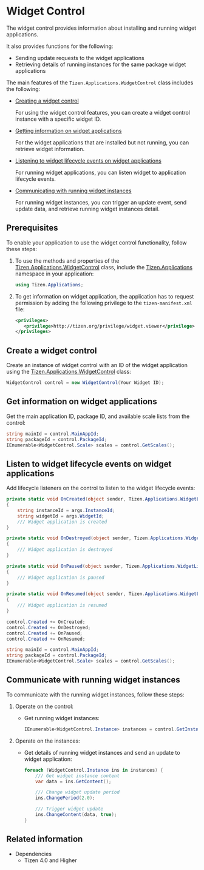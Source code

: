 # Widget Control

The widget control provides information about installing and running widget applications.

It also provides functions for the following:

-   Sending update requests to the widget applications
-   Retrieving details of running instances for the same package widget applications

The main features of the `Tizen.Applications.WidgetControl` class includes the following:

-   [Creating a widget control](#create_instance)

    For using the widget control features, you can create a widget control instance with a specific widget ID.

-   [Getting information on widget applications](#getting_information)

    For the widget applications that are installed but not running, you can retrieve widget information.

-   [Listening to widget lifecycle events on widget applications](#listening_events)

    For running widget applications, you can listen widget to application lifecycle events.

-   [Communicating with running widget instances](#communicating_instances)

    For running widget instances, you can trigger an update event, send update data, and retrieve running widget instances detail.

## Prerequisites

To enable your application to use the widget control functionality, follow these steps:

1.  To use the methods and properties of the [Tizen.Applications.WidgetControl](/application/dotnet/api/TizenFX/latest/api/Tizen.Applications.WidgetControl.html) class, include the [Tizen.Applications](/application/dotnet/api/TizenFX/latest/api/Tizen.Applications.html) namespace in your application:

    ```csharp
    using Tizen.Applications;
    ```

2.  To get information on widget application, the application has to request permission by adding the following privilege to the  `tizen-manifest.xml` file:

    ```XML
    <privileges>
       <privilege>http://tizen.org/privilege/widget.viewer</privilege>
    </privileges>
    ```

<a name="create_instance"></a>
## Create a widget control

Create an instance of widget control with an ID of the widget application using the [Tizen.Applications.WidgetControl](/application/dotnet/api/TizenFX/latest/api/Tizen.Applications.WidgetControl.html) class:

```csharp
WidgetControl control = new WidgetControl(Your Widget ID);
```

<a name="getting_information"></a>
## Get information on widget applications

Get the main application ID, package ID, and available scale lists from the control:

```csharp
string mainId = control.MainAppId;
string packageId = control.PackageId;
IEnumerable<WidgetControl.Scale> scales = control.GetScales();
```

<a name="listening_events"></a>
## Listen to widget lifecycle events on widget applications

Add lifecycle listeners on the control to listen to the widget lifecycle events:

```csharp
private static void OnCreated(object sender, Tizen.Applications.WidgetLifecycleEventArgs args)
{
    string instanceId = args.InstanceId;
    string widgetId = args.WidgetId;
    /// Widget application is created
}

private static void OnDestroyed(object sender, Tizen.Applications.WidgetLifecycleEventArgs args)
{
    /// Widget application is destroyed
}

private static void OnPaused(object sender, Tizen.Applications.WidgetLifecycleEventArgs args)
{
    /// Widget application is paused
}

private static void OnResumed(object sender, Tizen.Applications.WidgetLifecycleEventArgs args)
{
    /// Widget application is resumed
}

control.Created += OnCreated;
control.Created += OnDestroyed;
control.Created += OnPaused;
control.Created += OnResumed;

string mainId = control.MainAppId;
string packageId = control.PackageId;
IEnumerable<WidgetControl.Scale> scales = control.GetScales();
```

<a name="communicating_instances"></a>
## Communicate with running widget instances

To communicate with the running widget instances, follow these steps:

1.  Operate on the control:
    -   Get running widget instances:

        ```csharp
        IEnumerable<WidgetControl.Instance> instances = control.GetInstances();
        ```

2.  Operate on the instances:
    -   Get details of running widget instances and send an update to widget application:

        ```csharp
        foreach (WidgetControl.Instance ins in instances) {
            /// Get widget instance content
            var data = ins.GetContent();

            /// Change widget update period
            ins.ChangePeriod(2.0);

            /// Trigger widget update
            ins.ChangeContent(data, true);
        }
        ```

## Related information
  - Dependencies
    -   Tizen 4.0 and Higher
